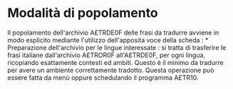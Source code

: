 # Modalità di popolamento

Il popolamento dell'archivio A£TRDE0F delle frasi da tradurre avviene in modo esplicito mediante l'utilizzo dell'apposita voce della scheda : 
 \* Preparazione dell'archivio per le lingue interessate :  si tratta di trasferire le frasi italiane dall'archivio A£TROR0F all'A£TRDE0F, per ogni lingua, ricopiando esattamente contesti ed ambiti. Questo è il minimo da tradurre per avere un ambiente correttamente tradotto.
Questa operazione può essere fatta da menù oppure schedulando il programma A£TR10.
